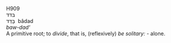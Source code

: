 <body>
  <p>H909<br>  בּדד  <br> בָּדַד  ‎  bâdad  <br><i>baw-dad‘ </i><br>A primitive root; to <i>divide</i>, that is, (reflexively) <i>be</i> <i>solitary: - </i>alone.<br></p>
 </body>